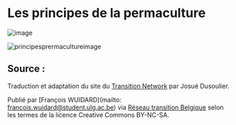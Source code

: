 # Les principes de la permaculture

![image](http://www.reseautransition.be/wp-content/uploads/2013/03/Untitled-drawing-1-300x128.jpg)

![principesprermacultureimage](https://lh5.googleusercontent.com/-SpiOBv6LWPk/VPcueJgvoxI/AAAAAAAAACI/sMPDuVCjsfA/w476-h567-no/principespermaculture.png)

## Source : 

Traduction et adaptation du site du [Transition Network](https://www.transitionnetwork.org/) par Josué Dusoulier.

Publié par [François WUIDARD](mailto: francois.wuidard@student.ulg.ac.be) via [Réseau transition Belgique]( http://www.reseautransition.be/) selon les termes de la licence Creative Commons BY-NC-SA. 
